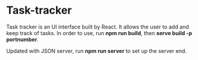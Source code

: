 # Task-tracker

Task tracker is an UI interface built by React. It allows the user to add and keep track of tasks.
In order to use, run **npm run build**, then **serve build -p portnumber**.

Updated with JSON server, run **npm run server** to set up the server end.
